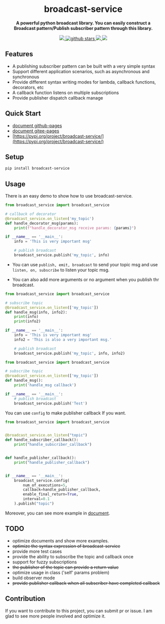 <h1 align="center">
    broadcast-service
</h1>
<p align="center">
  <strong>A powerful python broadcast library. You can easily construct a Broadcast pattern/Publish subscriber pattern through this library.</strong>
</p>

<p align="center">
    <a target="_blank" href="">
        <img src="https://img.shields.io/badge/License-Apache%202.0-blue.svg?label=license" />
    </a>
   <a target="_blank" href=''>
        <img src="https://img.shields.io/github/stars/Undertone0809/broadcast-service.svg" alt="github stars"/>
   </a>
    <a target="_blank" href=''>
        <img src="https://static.pepy.tech/personalized-badge/broadcast-service?period=total&units=international_system&left_color=grey&right_color=blue&left_text=Downloads/Total"/>
   </a>
    <a target="_blank" href=''>
        <img src="https://static.pepy.tech/personalized-badge/broadcast-service?period=month&units=international_system&left_color=grey&right_color=blue&left_text=Downloads/Week"/>
   </a>
</p>


## Features
- A publishing subscriber pattern can be built with a very simple syntax
- Support different application scenarios, such as asynchronous and synchronous
- Provide different syntax writing modes for lambda, callback functions, decorators, etc
- A callback function listens on multiple subscriptions
- Provide publisher dispatch callback manage

## Quick Start
- [document github-pages](https://undertone0809.github.io/broadcast-service/#/)
- [document gitee-pages](https://zeeland.gitee.io/broadcast-service/#/)
- [https://pypi.org/project/broadcast-service/](https://pypi.org/project/broadcast-service/)

## Setup

```sh
pip install broadcast-service
```

## Usage
There is an easy demo to show how to use broadcast-service.

```python
from broadcast_service import broadcast_service

# callback of decorator
@broadcast_service.on_listen('my_topic')
def handle_decorator_msg(params):
    print(f"handle_decorator_msg receive params: {params}")

if __name__ == '__main__':
    info = 'This is very important msg'

    # publish broadcast
    broadcast_service.publish('my_topic', info)
```

- You can use `publish, emit, broadcast` to send your topic msg and use `listen, on, subscribe` to listen your topic msg.

- You can also add more arguments or no argument when you publish thr broadcast.

```python
from broadcast_service import broadcast_service

# subscribe topic
@broadcast_service.on_listen(['my_topic'])
def handle_msg(info, info2):
    print(info)
    print(info2)

if __name__ == '__main__':
    info = 'This is very important msg'
    info2 = 'This is also a very important msg.'

    # publish broadcast
    broadcast_service.publish('my_topic', info, info2)
```
```python
from broadcast_service import broadcast_service

# subscribe topic
@broadcast_service.on_listen(['my_topic'])
def handle_msg():
    print('handle_msg callback')

if __name__ == '__main__':
    # publish broadcast
    broadcast_service.publish('Test')
```

You can use `config` to make publisher callback If you want.

```python
from broadcast_service import broadcast_service


@broadcast_service.on_listen("topic")
def handle_subscriber_callback():
    print("handle_subscriber_callback")


def handle_publisher_callback():
    print("handle_publisher_callback")


if __name__ == '__main__':
    broadcast_service.config(
        num_of_executions=5,
        callback=handle_publisher_callback,
        enable_final_return=True,
        interval=0.1
    ).publish("topic")

```

Moreover, you can see more example in [document](https://undertone0809.github.io/broadcast-service/#/).

## TODO
- optimize documents and show more examples.
- ~~optimize the syntax expression of broadcast-service~~
- provide more test cases
- provide the ability to subscribe the topic and callback once
- support for fuzzy subscriptions
- ~~the publisher of the topic can provide a return value~~
- optimize usage in class ('self' params problem)
- build observer mode
- ~~provide publisher callback when all subscriber have completed callback~~


## Contribution
If you want to contribute to this project, you can submit pr or issue. I am glad to see more people involved and optimize it.
